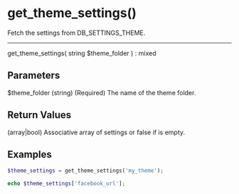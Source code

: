 # get_theme_settings()

Fetch the settings from DB_SETTINGS_THEME.

---

get_theme_settings( string $theme_folder ) : mixed

## Parameters

$theme_folder (string) (Required) The name of the theme folder.

## Return Values

(array|bool) Associative array of settings or false if is empty.

## Examples

```php
$theme_settings = get_theme_settings('my_theme');

echo $theme_settings['facebook_url'];
```
